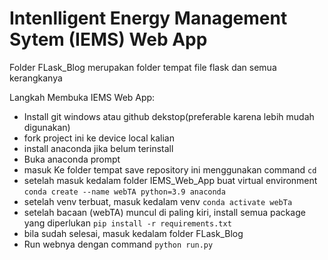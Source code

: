 # Intenlligent Energy Management Sytem (IEMS) Web App

Folder FLask_Blog merupakan folder tempat file flask dan semua kerangkanya<br>

Langkah Membuka IEMS Web App:
- Install git windows atau github dekstop(preferable karena lebih mudah digunakan)
- fork project ini ke device local kalian
- install anaconda jika belum terinstall
- Buka anaconda prompt
- masuk Ke folder tempat save repository ini menggunakan command ```cd```
- setelah masuk kedalam folder IEMS_Web_App  buat virtual environment
```conda create --name webTA python=3.9 anaconda```
- setelah venv terbuat, masuk kedalam venv
```conda activate webTa```
- setelah bacaan (webTA) muncul di paling kiri, install semua package yang diperlukan
```pip install -r requirements.txt```
- bila sudah selesai, masuk kedalam folder FLask_Blog
- Run webnya dengan command ```python run.py```

